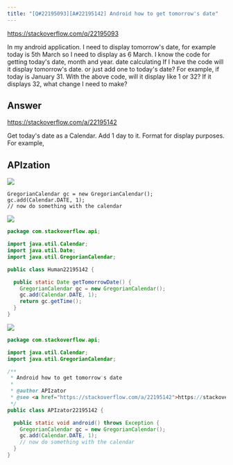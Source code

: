 ```yaml
---
title: "[Q#22195093][A#22195142] Android how to get tomorrow's date"
---
```


https://stackoverflow.com/q/22195093

In my android application. I need to display tomorrow&#x27;s date, for example today is 5th March so I need to display as 6 March. I know the code for getting today&#x27;s date, month and year.
date calculating
If I have the code
will it display tomorrow&#x27;s date. or just add one to today&#x27;s date? For example, if today is January 31. With the above code, will it display like 1 or 32? If it displays 32, what change I need to make?

## Answer

https://stackoverflow.com/a/22195142

Get today&#x27;s date as a Calendar.
Add 1 day to it.
Format for display purposes.
For example,

## APIzation

<div class="code-3columns-row">

<div class="code-3columns-column">

<div><img src="/stackoverflow.png" /></div>

```plain
GregorianCalendar gc = new GregorianCalendar();
gc.add(Calendar.DATE, 1);
// now do something with the calendar
```

</div>

<div class="code-3columns-column">

<div><img src="/human.png" /></div>

```java
package com.stackoverflow.api;

import java.util.Calendar;
import java.util.Date;
import java.util.GregorianCalendar;

public class Human22195142 {

  public static Date getTomorrowDate() {
    GregorianCalendar gc = new GregorianCalendar();
    gc.add(Calendar.DATE, 1);
    return gc.getTime();
  }
}

```

</div>

<div class="code-3columns-column">

<div><img src="/apizator.png" /></div>

```java
package com.stackoverflow.api;

import java.util.Calendar;
import java.util.GregorianCalendar;

/**
 * Android how to get tomorrow's date
 *
 * @author APIzator
 * @see <a href="https://stackoverflow.com/a/22195142">https://stackoverflow.com/a/22195142</a>
 */
public class APIzator22195142 {

  public static void android() throws Exception {
    GregorianCalendar gc = new GregorianCalendar();
    gc.add(Calendar.DATE, 1);
    // now do something with the calendar
  }
}

```

</div>

</div>